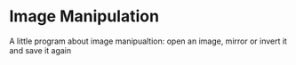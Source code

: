 # Image Manipulation

A little program about image manipualtion: open an image, mirror or invert it and save it again

